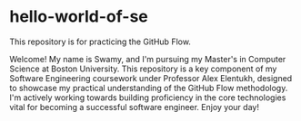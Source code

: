 # hello-world-of-se
This repository is for practicing the GitHub Flow.

Welcome! My name is Swamy, and I'm pursuing my Master's in Computer Science at Boston University. This repository is a key component of my Software Engineering coursework under Professor Alex Elentukh, designed to showcase my practical understanding of the GitHub Flow methodology. I'm actively working towards building proficiency in the core technologies vital for becoming a successful software engineer. Enjoy your day!
